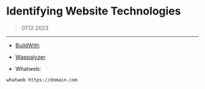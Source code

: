 # Identifying Website Technologies
> 07.12.2023
---

- [BuildWith](https://builtwith.com)
- [Wappalyzer](https://www.wappalyzer.com/apps/)

- Whatweb:
```bash
whatweb https://domain.com
```
